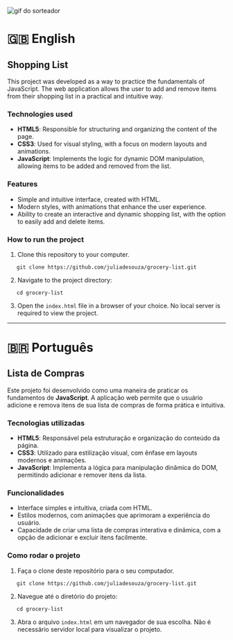 ![gif do sorteador](./assets/grocery-list.gif)

# 🇬🇧 English

## Shopping List

This project was developed as a way to practice the fundamentals of JavaScript. The web application allows the user to add and remove items from their shopping list in a practical and intuitive way.

### Technologies used

- **HTML5**: Responsible for structuring and organizing the content of the page.
- **CSS3**: Used for visual styling, with a focus on modern layouts and animations.
- **JavaScript**: Implements the logic for dynamic DOM manipulation, allowing items to be added and removed from the list.

### Features

- Simple and intuitive interface, created with HTML.
- Modern styles, with animations that enhance the user experience.
- Ability to create an interactive and dynamic shopping list, with the option to easily add and delete items.

### How to run the project

1. Clone this repository to your computer.
```
   git clone https://github.com/juliadesouza/grocery-list.git
```
2. Navigate to the project directory:
```
   cd grocery-list
```
3. Open the `index.html` file in a browser of your choice. No local server is required to view the project.

--- 

# 🇧🇷 Português

## Lista de Compras

Este projeto foi desenvolvido como uma maneira de praticar os fundamentos de **JavaScript**. A aplicação web permite que o usuário adicione e remova itens de sua lista de compras de forma prática e intuitiva.

### Tecnologias utilizadas

- **HTML5**: Responsável pela estruturação e organização do conteúdo da página.
- **CSS3**: Utilizado para estilização visual, com ênfase em layouts modernos e animações.
- **JavaScript**: Implementa a lógica para manipulação dinâmica do DOM, permitindo adicionar e remover itens da lista.

### Funcionalidades

- Interface simples e intuitiva, criada com HTML.
- Estilos modernos, com animações que aprimoram a experiência do usuário.
- Capacidade de criar uma lista de compras interativa e dinâmica, com a opção de adicionar e excluir itens facilmente.
  
### Como rodar o projeto

1. Faça o clone deste repositório para o seu computador.
```
   git clone https://github.com/juliadesouza/grocery-list.git
```
2. Navegue até o diretório do projeto:
```
   cd grocery-list
```
3. Abra o arquivo `index.html` em um navegador de sua escolha. Não é necessário servidor local para visualizar o projeto.
